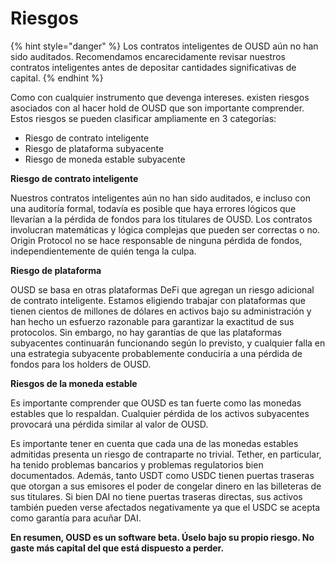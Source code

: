# Riesgos

{% hint style="danger" %}
Los contratos inteligentes de OUSD aún no han sido auditados. Recomendamos encarecidamente revisar nuestros contratos inteligentes antes de depositar cantidades significativas de capital.
{% endhint %}

Como con cualquier instrumento que devenga intereses. existen riesgos asociados con al hacer hold de OUSD que son importante comprender. Estos riesgos se pueden clasificar ampliamente en 3 categorías:

* Riesgo de contrato inteligente
* Riesgo de plataforma subyacente
* Riesgo de moneda estable subyacente

**Riesgo de contrato inteligente**

Nuestros contratos inteligentes aún no han sido auditados, e incluso con una auditoría formal, todavía es posible que haya errores lógicos que llevarían a la pérdida de fondos para los titulares de OUSD. Los contratos involucran matemáticas y lógica complejas que pueden ser correctas o no. Origin Protocol no se hace responsable de ninguna pérdida de fondos, independientemente de quién tenga la culpa.

**Riesgo de plataforma**

OUSD se basa en otras plataformas DeFi que agregan un riesgo adicional de contrato inteligente. Estamos eligiendo trabajar con plataformas que tienen cientos de millones de dólares en activos bajo su administración y han hecho un esfuerzo razonable para garantizar la exactitud de sus protocolos. Sin embargo, no hay garantías de que las plataformas subyacentes continuarán funcionando según lo previsto, y cualquier falla en una estrategia subyacente probablemente conduciría a una pérdida de fondos para los holders de OUSD.

**Riesgos de la moneda estable**

Es importante comprender que OUSD es tan fuerte como las monedas estables que lo respaldan. Cualquier pérdida de los activos subyacentes provocará una pérdida similar al valor de OUSD.

Es importante tener en cuenta que cada una de las monedas estables admitidas presenta un riesgo de contraparte no trivial. Tether, en particular, ha tenido problemas bancarios y problemas regulatorios bien documentados. Además, tanto USDT como USDC tienen puertas traseras que otorgan a sus emisores el poder de congelar dinero en las billeteras de sus titulares. Si bien DAI no tiene puertas traseras directas, sus activos también pueden verse afectados negativamente ya que el USDC se acepta como garantía para acuñar DAI.

**En resumen, OUSD es un software beta. Úselo bajo su propio riesgo. No gaste más capital del que está dispuesto a perder.**

